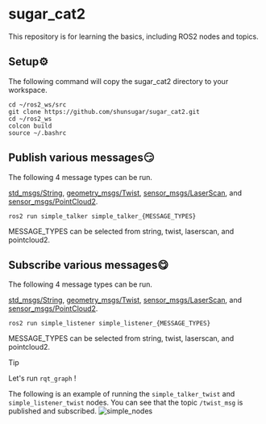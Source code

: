# sugar_cat2
This repository is for learning the basics, including ROS2 nodes and topics.


## Setup⚙️
The following command will copy the sugar_cat2 directory to your workspace.
```
cd ~/ros2_ws/src
git clone https://github.com/shunsugar/sugar_cat2.git
cd ~/ros2_ws
colcon build
source ~/.bashrc
```


## Publish various messages😏
The following 4 message types can be run.

[std_msgs/String](https://docs.ros.org/en/api/std_msgs/html/msg/String.html), 
[geometry_msgs/Twist](https://docs.ros.org/en/jade/api/geometry_msgs/html/msg/Twist.html), 
[sensor_msgs/LaserScan](https://docs.ros.org/en/groovy/api/sensor_msgs/html/msg/LaserScan.html), and
[sensor_msgs/PointCloud2](https://docs.ros.org/en/jade/api/sensor_msgs/html/msg/PointCloud2.html).
```
ros2 run simple_talker simple_talker_{MESSAGE_TYPES}
```
MESSAGE_TYPES can be selected from string, twist, laserscan, and pointcloud2.


## Subscribe various messages😋
The following 4 message types can be run.

[std_msgs/String](https://docs.ros.org/en/api/std_msgs/html/msg/String.html), 
[geometry_msgs/Twist](https://docs.ros.org/en/jade/api/geometry_msgs/html/msg/Twist.html), 
[sensor_msgs/LaserScan](https://docs.ros.org/en/groovy/api/sensor_msgs/html/msg/LaserScan.html), and
[sensor_msgs/PointCloud2](https://docs.ros.org/en/jade/api/sensor_msgs/html/msg/PointCloud2.html).
```
ros2 run simple_listener simple_listener_{MESSAGE_TYPES}
```
MESSAGE_TYPES can be selected from string, twist, laserscan, and pointcloud2.

>[!TIP]
>Let's run ```rqt_graph``` !
>
>The following is an example of running the ```simple_talker_twist``` and ```simple_listener_twist``` nodes. You can see that the topic ```/twist_msg``` is published and subscribed.
![simple_nodes](https://github.com/shunsugar/sugar_cat2/assets/120554165/af732472-0a2c-42a8-98e0-881c07acef55)
